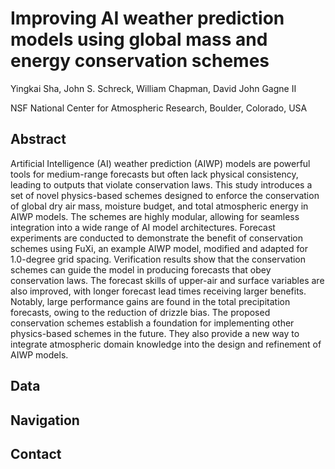 # Improving AI weather prediction models using global mass and energy conservation schemes

Yingkai Sha, John S. Schreck, William Chapman, David John Gagne II

NSF National Center for Atmospheric Research, Boulder, Colorado, USA

## Abstract

Artificial Intelligence (AI) weather prediction (AIWP) models are powerful tools for medium-range forecasts but often lack physical consistency, leading to outputs that violate conservation laws. This study introduces a set of novel physics-based schemes designed to enforce the conservation of global dry air mass, moisture budget, and total atmospheric energy in AIWP models. The schemes are highly modular, allowing for seamless integration into a wide range of AI model architectures. Forecast experiments are conducted to demonstrate the benefit of conservation schemes using FuXi, an example AIWP model, modified and adapted for 1.0-degree grid spacing. Verification results show that the conservation schemes can guide the model in producing forecasts that obey conservation laws. The forecast skills of upper-air and surface variables are also improved, with longer forecast lead times receiving larger benefits. Notably, large performance gains are found in the total precipitation forecasts, owing to the reduction of drizzle bias. The proposed conservation schemes establish a foundation for implementing other physics-based schemes in the future. They also provide a new way to integrate atmospheric domain knowledge into the design and refinement of AIWP models.

## Data

## Navigation

## Contact

